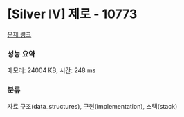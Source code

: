 # [Silver IV] 제로 - 10773 

[문제 링크](https://www.acmicpc.net/problem/10773) 

### 성능 요약

메모리: 24004 KB, 시간: 248 ms

### 분류

자료 구조(data_structures), 구현(implementation), 스택(stack)

